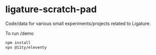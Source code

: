 # ligature-scratch-pad

Code/data for various small experiments/projects related to Ligature.

To run /demo

```bash
npm install
npx @11ty/eleventy
```